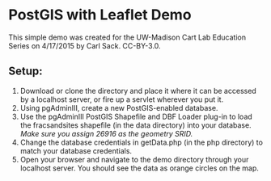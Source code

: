 # PostGIS with Leaflet Demo

This simple demo was created for the UW-Madison Cart Lab Education Series on 4/17/2015 by Carl Sack. CC-BY-3.0.

## Setup:
1. Download or clone the directory and place it where it can be accessed by a localhost server, or fire up a servlet wherever you put it.
2. Using pgAdminIII, create a new PostGIS-enabled database.
3. Use the pgAdminIII PostGIS Shapefile and DBF Loader plug-in to load the fracsandsites shapefile (in the data directory) into your database. *Make sure you assign 26916 as the geometry SRID.*
4. Change the database credentials in getData.php (in the php directory) to match your database credentials.
5. Open your browser and navigate to the demo directory through your localhost server. You should see the data as orange circles on the map.